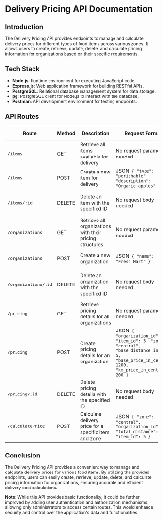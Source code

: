 # Delivery Pricing API Documentation

## Introduction

The Delivery Pricing API provides endpoints to manage and calculate delivery prices for different types of food items across various zones. It allows users to create, retrieve, update, delete, and calculate pricing information for organizations based on their specific requirements.

## Tech Stack

- **Node.js**: Runtime environment for executing JavaScript code.
- **Express.js**: Web application framework for building RESTful APIs.
- **PostgreSQL**: Relational database management system for data storage.
- **pg**: PostgreSQL client for Node.js to interact with the database.
- **Postman**: API development environment for testing endpoints.

## API Routes

| Route                 | Method | Description                                           | Request Format                                   | Response Format                                       |
|-----------------------|--------|-------------------------------------------------------|--------------------------------------------------|--------------------------------------------------------|
| `/items`              | GET    | Retrieve all items available for delivery             | No request parameters needed                    | Array of item objects                                 |
| `/items`              | POST   | Create a new item for delivery                        | JSON: `{ "type": "perishable", "description": "Organic apples" }` | Newly created item object                             |
| `/items/:id`          | DELETE | Delete an item with the specified ID                  | No request body needed                          | JSON: `{ "message": "Item deleted successfully" }`    |
| `/organizations`      | GET    | Retrieve all organizations with their pricing structures | No request parameters needed                    | Array of organization objects                         |
| `/organizations`      | POST   | Create a new organization                             | JSON: `{ "name": "Fresh Mart" }`                | Newly created organization object                     |
| `/organizations/:id`  | DELETE | Delete an organization with the specified ID          | No request body needed                          | JSON: `{ "message": "Organization deleted successfully" }` |
| `/pricing`            | GET    | Retrieve pricing details for all organizations         | No request parameters needed                    | Array of pricing objects                              |
| `/pricing`            | POST   | Create pricing details for an organization            | JSON: `{ "organization_id": 1, "item_id": 5, "zone": "central", "base_distance_in_km": 5, "base_price_in_cents": 1200, "km_price_in_cents": 200 }` | Newly created pricing object                           |
| `/pricing/:id`        | DELETE | Delete pricing details with the specified ID           | No request body needed                          | JSON: `{ "message": "Pricing deleted successfully" }` |
| `/calculatePrice`     | POST   | Calculate delivery price for a specific item and zone | JSON: `{ "zone": "central", "organization_id": 1, "total_distance": 12, "item_id": 5 }` | JSON: `{ "total_price": 24.5 }`                       |

## Conclusion

The Delivery Pricing API provides a convenient way to manage and calculate delivery prices for various food items. By utilizing the provided endpoints, users can easily create, retrieve, update, delete, and calculate pricing information for organizations, ensuring accurate and efficient delivery cost calculations.

**Note:** While this API provides basic functionality, it could be further improved by adding user authentication and authorization mechanisms, allowing only administrators to access certain routes. This would enhance security and control over the application's data and functionalities.
